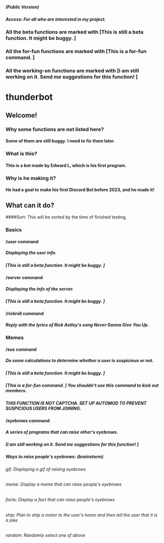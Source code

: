 ##### (Public Version)
##### Access: For all who are interested in my project. 

### All the beta functions are marked with [This is still a beta function. It might be buggy. ]
### All the for-fun functions are marked with [This is a for-fun command. ]
### All the working-on functions are marked with [I am still working on it. Send me suggestions for this function! ]

# thunderbot


## Welcome! 

### Why some functions are not listed here? 
#### Some of them are still buggy. I need to fix them later. 

### What is this? 
#### This is a bot made by Edward L, which is his first program. 

### Why is he making it? 
#### He had a goal to make his first Discord Bot before 2023, and he made it! 



## What can it do? 
####Sort: This will be sorted by the time of finished testing. 


### Basics

#### /user command
##### Displaying the user info. 
##### [This is still a beta function. It might be buggy. ]

#### /server command
##### Displaying the info of the server. 
##### [This is still a beta function. It might be buggy. ]

#### /rickroll command
##### Reply with the lyrics of Rick Astley's song Never Gonna Give You Up. 


### Memes
#### /sus command
##### Do some calculations to determine whether a user is suspicious or not. 
##### [This is still a beta function. It might be buggy. ]
##### [This is a for-fun command. ] You shouldn't use this command to kick out members. 
##### THIS FUNCTION IS NOT CAPTCHA. SET UP AUTOMOD TO PREVENT SUSPICIOUS USERS FROM JOINING. 

#### /eyebrows command
##### A series of programs that can raise other's eyebrows. 
##### [I am still working on it. Send me suggestions for this function! ]
##### Ways to raise people's eyebrows: (brainstorm)
###### gif: Displaying a gif of raising eyebrows
###### meme: Display a meme that can raise people's eyebrows
###### facts: Display a fact that can raise people's eyebrows
###### ship: Plan to ship a motor to the user's home and then tell the user that it is a joke
###### random: Randomly select one of above
